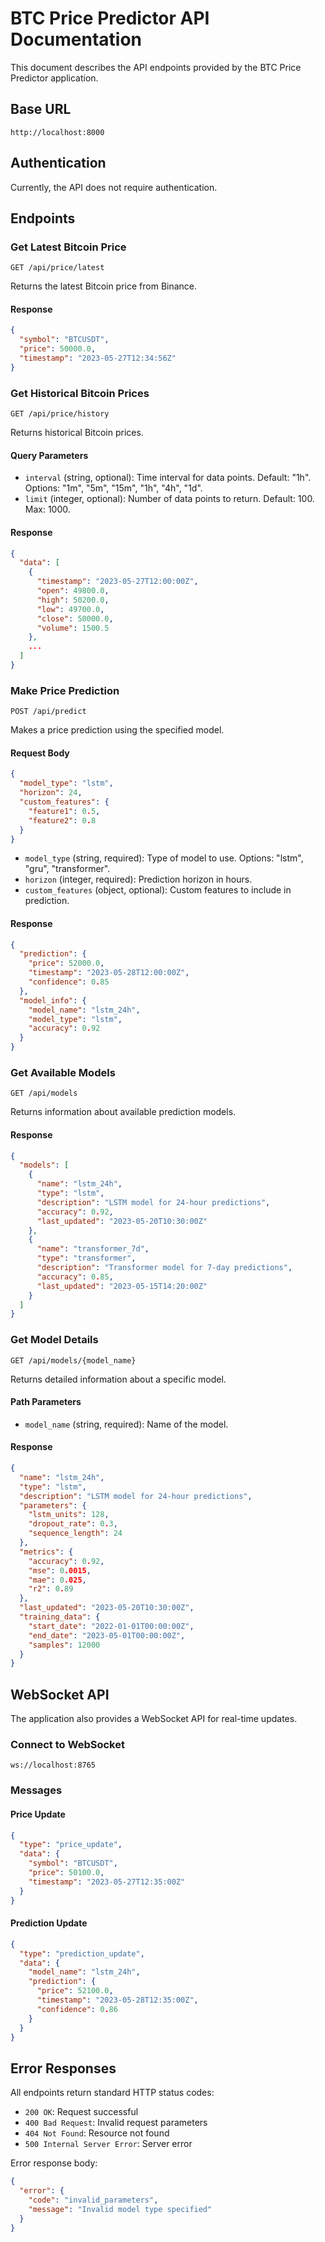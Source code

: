 # BTC Price Predictor API Documentation

This document describes the API endpoints provided by the BTC Price Predictor application.

## Base URL

```
http://localhost:8000
```

## Authentication

Currently, the API does not require authentication.

## Endpoints

### Get Latest Bitcoin Price

```
GET /api/price/latest
```

Returns the latest Bitcoin price from Binance.

#### Response

```json
{
  "symbol": "BTCUSDT",
  "price": 50000.0,
  "timestamp": "2023-05-27T12:34:56Z"
}
```

### Get Historical Bitcoin Prices

```
GET /api/price/history
```

Returns historical Bitcoin prices.

#### Query Parameters

- `interval` (string, optional): Time interval for data points. Default: "1h". Options: "1m", "5m", "15m", "1h", "4h", "1d".
- `limit` (integer, optional): Number of data points to return. Default: 100. Max: 1000.

#### Response

```json
{
  "data": [
    {
      "timestamp": "2023-05-27T12:00:00Z",
      "open": 49800.0,
      "high": 50200.0,
      "low": 49700.0,
      "close": 50000.0,
      "volume": 1500.5
    },
    ...
  ]
}
```

### Make Price Prediction

```
POST /api/predict
```

Makes a price prediction using the specified model.

#### Request Body

```json
{
  "model_type": "lstm",
  "horizon": 24,
  "custom_features": {
    "feature1": 0.5,
    "feature2": 0.8
  }
}
```

- `model_type` (string, required): Type of model to use. Options: "lstm", "gru", "transformer".
- `horizon` (integer, required): Prediction horizon in hours.
- `custom_features` (object, optional): Custom features to include in prediction.

#### Response

```json
{
  "prediction": {
    "price": 52000.0,
    "timestamp": "2023-05-28T12:00:00Z",
    "confidence": 0.85
  },
  "model_info": {
    "model_name": "lstm_24h",
    "model_type": "lstm",
    "accuracy": 0.92
  }
}
```

### Get Available Models

```
GET /api/models
```

Returns information about available prediction models.

#### Response

```json
{
  "models": [
    {
      "name": "lstm_24h",
      "type": "lstm",
      "description": "LSTM model for 24-hour predictions",
      "accuracy": 0.92,
      "last_updated": "2023-05-20T10:30:00Z"
    },
    {
      "name": "transformer_7d",
      "type": "transformer",
      "description": "Transformer model for 7-day predictions",
      "accuracy": 0.85,
      "last_updated": "2023-05-15T14:20:00Z"
    }
  ]
}
```

### Get Model Details

```
GET /api/models/{model_name}
```

Returns detailed information about a specific model.

#### Path Parameters

- `model_name` (string, required): Name of the model.

#### Response

```json
{
  "name": "lstm_24h",
  "type": "lstm",
  "description": "LSTM model for 24-hour predictions",
  "parameters": {
    "lstm_units": 128,
    "dropout_rate": 0.3,
    "sequence_length": 24
  },
  "metrics": {
    "accuracy": 0.92,
    "mse": 0.0015,
    "mae": 0.025,
    "r2": 0.89
  },
  "last_updated": "2023-05-20T10:30:00Z",
  "training_data": {
    "start_date": "2022-01-01T00:00:00Z",
    "end_date": "2023-05-01T00:00:00Z",
    "samples": 12000
  }
}
```

## WebSocket API

The application also provides a WebSocket API for real-time updates.

### Connect to WebSocket

```
ws://localhost:8765
```

### Messages

#### Price Update

```json
{
  "type": "price_update",
  "data": {
    "symbol": "BTCUSDT",
    "price": 50100.0,
    "timestamp": "2023-05-27T12:35:00Z"
  }
}
```

#### Prediction Update

```json
{
  "type": "prediction_update",
  "data": {
    "model_name": "lstm_24h",
    "prediction": {
      "price": 52100.0,
      "timestamp": "2023-05-28T12:35:00Z",
      "confidence": 0.86
    }
  }
}
```

## Error Responses

All endpoints return standard HTTP status codes:

- `200 OK`: Request successful
- `400 Bad Request`: Invalid request parameters
- `404 Not Found`: Resource not found
- `500 Internal Server Error`: Server error

Error response body:

```json
{
  "error": {
    "code": "invalid_parameters",
    "message": "Invalid model type specified"
  }
}
```